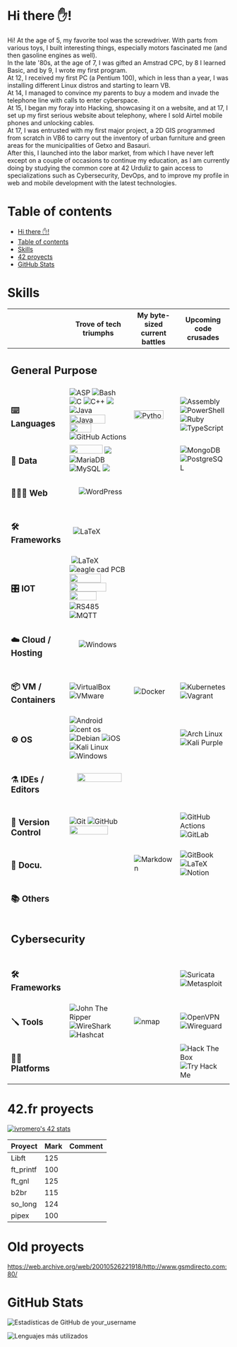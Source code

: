 # Hi there ✋!
Hi! 
At the age of 5, my favorite tool was the screwdriver. With parts from various toys, I built interesting things, especially motors fascinated me (and then gasoline engines as well).<br>
In the late '80s, at the age of 7, I was gifted an Amstrad CPC, by 8 I learned Basic, and by 9, I wrote my first program. <br>
At 12, I received my first PC (a Pentium 100), which in less than a year, I was installing different Linux distros and starting to learn VB. <br>
At 14, I managed to convince my parents to buy a modem and invade the telephone line with calls to enter cyberspace. <br>
At 15, I began my foray into Hacking, showcasing it on a website, and at 17, I set up my first serious website about telephony, where I sold Airtel mobile phones and unlocking cables. <br>
At 17, I was entrusted with my first major project, a 2D GIS programmed from scratch in VB6 to carry out the inventory of urban furniture and green areas for the municipalities of Getxo and Basauri. <br>
After this, I launched into the labor market, from which I have never left except on a couple of occasions to continue my education, as I am currently doing by studying the common core at 42 Urduliz to gain access to specializations such as Cybersecurity, DevOps, and to improve my profile in web and mobile development with the latest technologies.

# Table of contents
- [Hi there ✋!](#hi-there-)
- [Table of contents](#table-of-contents)
- [Skills](#skills)
- [42 proyects](#42fr-proyects)
- [GitHub Stats](#github-stats)

# Skills

<table align="center">
	<thead>
		<tr>
			<th>&nbsp;</th>
			<th>Trove of tech triumphs</th>
			<th>My byte-sized current battles</th>
			<th>Upcoming code crusades</th>
		</tr>
	</thead>
	<tbody>
		<tr>
			<td colspan="4"><h2><strong>General Purpose</strong></hd></td>
		</tr>
		<tr>
			<td><h3>⌨️ Languages</h3></td>
			<td>
				<img alt="ASP" src="https://img.shields.io/badge/ASP-00979D.svg?style=flat&logo=asp&logoColor=white" />
				<img alt="Bash" src="https://img.shields.io/badge/Bash-%23121011.svg?style=flat&logo=gnu-bash&logoColor=white" />
				<img alt="C" src="https://img.shields.io/badge/C-%2300599C.svg?style=flat&logo=c&logoColor=white" />
				<img alt="C++" src="https://img.shields.io/badge/C++-%2300599C.svg?style=flat&logo=c%2B%2B&logoColor=white" />
				<img src="https://img.shields.io/badge/C%23-239120?style=flat&logo=c-sharp&logoColor=white" />
				<img alt="Java" src="https://img.shields.io/badge/Java-%23DD4F39.svg?style=flat&logo=oracle&logoColor=white" />
				<img alt="Java" src="https://img.shields.io/badge/javascript-%23323330.svg?style=flat&logo=javascript&logoColor=%23F7DF1E" style="height:20px; width:81px" />
				<img alt="" src="https://img.shields.io/badge/php-%23777BB4.svg?style=flat&logo=php&logoColor=white" style="height:20px; width:49px" />
				<img alt="GitHub Actions" src="https://img.shields.io/badge/VB-%232088FF.svg?style=flat&logo=vb&logoColor=white" />
			</td>
			<td>
				<img alt="Python" src="https://img.shields.io/badge/Python-3670A0?style=flat&logo=python&logoColor=ffdd54" style="height:20px; width:67px" />
			</td>
			<td>
				<img alt="Assembly" src="https://img.shields.io/badge/Assembly-%23545454.svg?style=flat&logo=assembly&logoColor=white" />
				<img alt="PowerShell" src="https://img.shields.io/badge/PowerShell-%235391FE.svg?style=flat&logo=powershell&logoColor=white" />
				<img alt="Ruby" src="https://img.shields.io/badge/Ruby-%23CC342D.svg?style=flat&logo=ruby&logoColor=white" />
				<img alt="TypeScript" src="https://img.shields.io/badge/TypeScript-%23007ACC.svg?style=flat&logo=typescript&logoColor=white" />
			</td>
		</tr>
		<tr>
			<td><h3>💾 Data</h3></td>
			<td>
				<img alt="" src="https://img.shields.io/badge/InfluxDB-22ADF6?style=flat&logo=InfluxDB&logoColor=white" style="height:20px; width:75px" />
				<img src="https://img.shields.io/badge/json-5E5C5C?style=flat&logo=json&logoColor=white" />
				<img alt="MariaDB" src="https://img.shields.io/badge/MariaDB-003545?style=flat&logo=mariadb&logoColor=white" />
				<img alt="" src="https://img.shields.io/badge/MS_Access_-CC2927?style=flat&logo=microsoft%20access&logoColor=white" />
				<img alt="" src="https://img.shields.io/badge/MS%20SQL%20Server-CC2927?style=flat&logo=microsoft%20sql%20server&logoColor=white" />
				<img alt="MySQL" src="https://img.shields.io/badge/MySQL-%2300f.svg?style=flat&logo=mysql&logoColor=white" />
				<img src="https://img.shields.io/badge/xml-5E5C5C?style=flat&logo=xml&logoColor=white" />
			</td>
			<td>&nbsp;</td>
			<td>
				<img alt="MongoDB" src="https://img.shields.io/badge/MongoDB-%234ea94b.svg?style=flat&logo=mongodb&logoColor=white" />
				<img alt="PostgreSQL" src="https://img.shields.io/badge/PostgreSQL-%23316192.svg?style=flat&logo=postgresql&logoColor=white" />
				<img alt="" src="https://img.shields.io/badge/Oracle-F80000?style=flat&logo=oracle&logoColor=white" />
			</td>
		</tr>
		<tr>
			<td><h3>👨🏻‍💻 Web</h3></td>
			<td>
				<img alt="" src="https://img.shields.io/badge/bootstrap-%238511FA.svg?style=flat&logo=bootstrap&logoColor=white" />&nbsp;<img alt="" src="https://img.shields.io/badge/css3-%231572B6.svg?style=flat&logo=css3&logoColor=white" />&nbsp;<img alt="" src="https://img.shields.io/badge/html5-%23E34F26.svg?style=flat&logo=html5&logoColor=white" />&nbsp;<img alt="" src="https://img.shields.io/badge/joomla-%235091CD.svg?style=flat&logo=joomla&logoColor=white" />&nbsp;<img alt="" src="https://img.shields.io/badge/tor-%237E4798.svg?style=flat&logo=tor-project&logoColor=white" />&nbsp;<img alt="WordPress" src="https://img.shields.io/badge/WordPress-%2321759B.svg?style=flat&logo=wordpress&logoColor=white" />
			</td>
			<td>&nbsp;</td>
			<td>&nbsp;</td>
		</tr>
		<tr>
			<td><h3>🛠️ Frameworks</h3></td>
			<td>
				<img alt="" src="https://img.shields.io/badge/Apache%20Cordova-%23545454.svg?style=flat&logo=apachecordova&logoColor=white"/>
				<img alt="" src="https://img.shields.io/badge/.NET-5C2D91?style=flat&logo=.net&logoColor=white" />
				<img alt="LaTeX" src="https://img.shields.io/badge/PhoneGap-%23008080.svg?style=flat&logo=PhoneGap&logoColor=white" />
			</td>
			<td>&nbsp;</td>
			<td>
				<img alt="" src="https://img.shields.io/badge/flask-%23000.svg?style=flat&logo=flask&logoColor=white" />&nbsp;<img alt="" src="https://img.shields.io/badge/Ionic-%233880FF.svg?style=flat&logo=Ionic&logoColor=white"/>&nbsp;<img alt="" src="https://img.shields.io/badge/angular-%23DD0031.svg?style=flat&logo=angular&logoColor=white" />
			</td>
		</tr>
		<tr>
			<td><h3>🎛️ IOT</h3></td>
			<td>
				<img alt="" src="https://img.shields.io/badge/Arduino-00979D?style=flat&logo=Arduino&logoColor=white" />
				<img alt="LaTeX" src="https://img.shields.io/badge/CAN%20Bus-%234ea94b.svg?style=flat&logo=canbus&logoColor=white" />
				<img alt="eagle cad PCB" src="https://img.shields.io/badge/Eagle%20cad%20PCB-%23FFFFFF.svg?style=flat&logo=eagle-&logoColor=black" />
				<img alt="" src="https://img.shields.io/badge/espressif-E7352C.svg?style=flat&logo=espressif&logoColor=white" />
				<img alt="" src="https://img.shields.io/badge/grafana-%23F46800.svg?style=flat&logo=grafana&logoColor=white" style="height:20px; width:71px" />
				<img alt="" src="https://img.shields.io/badge/mosquitto-%233C5280.svg?style=flat&logo=eclipsemosquitto&logoColor=white" style="height:20px; width:83px" />
				<img alt="" src="https://img.shields.io/badge/openHAB-%23F05032.svg?style=flat&logo=openhab&logoColor=white" style="height:20px; width:61px" />
				<img alt="" src="https://img.shields.io/badge/-RaspberryPi-C51A4A?style=flat&logo=Raspberry-Pi" />
				<img alt="RS485" src="https://img.shields.io/badge/RS485-%23008080.svg?style=flat&logo=RS485&logoColor=white" />
				<img alt="MQTT" src="https://img.shields.io/badge/MQTT-5C2D91.svg?style=flat&logo=MQTT&logoColor=white" />
			</td>
			<td>&nbsp;</td>
			<td>&nbsp;</td>
		</tr>
		<tr>
			<td>
			<h3>☁️ Cloud / Hosting</h3>
			</td>
			<td>
				<img alt="" src="https://img.shields.io/badge/AWS-%23FF9900.svg?style=flat&logo=amazon-aws&logoColor=white" />
				<img alt="" src="https://img.shields.io/badge/apache-%23D42029.svg?style=flat&logo=apache&logoColor=white" />
				<img alt="" src="https://img.shields.io/badge/DigitalOcean-%230167ff.svg?style=flat&logo=digitalOcean&logoColor=white" />
				<img alt="" src="https://img.shields.io/badge/Hetzner-F80000?style=flat&logo=hetzner&logoColor=white" />
				<img alt="" src="https://img.shields.io/badge/nginx-%23009639.svg?style=flat&logo=nginx&logoColor=white" />
				<img alt="Windows" src="https://img.shields.io/badge/IIS-0078D6?style=flat&logo=windows&logoColor=white"  />
			</td>
			<td>&nbsp;</td>
			<td><img alt="" src="" /></td>
		</tr>
		<tr>
			<td><h3>📦 VM / Containers</h3></td>
			<td>
				<img alt="VirtualBox" src="https://img.shields.io/badge/VirtualBox-%23183A61.svg?style=flat&logo=virtualbox&logoColor=white" />
				<img alt="VMware" src="https://img.shields.io/badge/VMware-%23607078.svg?style=flat&logo=vmware&logoColor=white" /></td>
			<td>
				<img alt="Docker" src="https://img.shields.io/badge/Docker-%230db7ed.svg?style=flat&logo=docker&logoColor=white" /> 
			</td>
			<td>
				<img alt="Kubernetes" src="https://img.shields.io/badge/Kubernetes-%23326CE5.svg?style=flat&logo=kubernetes&logoColor=white" />
				<img alt="Vagrant" src="https://img.shields.io/badge/Vagrant-%231868F2.svg?style=flat&logo=vagrant&logoColor=white" />
			</td>
		</tr>
		<tr>
			<td><h3>⚙️ OS</h3></td>
			<td>
				<img alt="Android" src="https://img.shields.io/badge/Android-3DDC84.svg?style=flat&logo=android&logoColor=white" /> 
				<img alt="cent os" src="https://img.shields.io/badge/cent%20os-002260.svg?style=flat&logo=centos&logoColor=F0F0F0" /> 
				<img alt="Debian" src="https://img.shields.io/badge/Debian-%23A81D33.svg?style=flat&logo=debian&logoColor=white" /> 
				<img alt="iOS" src="https://img.shields.io/badge/iOS-000000.svg?style=flat&logo=ios&logoColor=white" /> 
				<img alt="Kali Linux" src="https://img.shields.io/badge/Kali%20Linux-%23080636.svg?style=flat&logo=kali-linux&logoColor=white" />
				<img alt="" src="https://img.shields.io/badge/mac%20os-000000?style=flat&logo=macos&logoColor=F0F0F0" />
				<img alt="" src="https://img.shields.io/badge/Red%20Hat-EE0000?style=flat&logo=redhat&logoColor=white" />
				<img alt="" src="https://img.shields.io/badge/SUSE-%2364B345?style=flat&logo=openSUSE&logoColor=white"/>
				<img alt="" src="https://img.shields.io/badge/Ubuntu-E95420?style=flat&logo=ubuntu&logoColor=white"/>
				<img alt="Windows" src="https://img.shields.io/badge/Windows->3.11-0078D6?style=flat&logo=windows&logoColor=white"  />
			</td>
			<td>&nbsp;</td>
			<td>
				<img alt="Arch Linux" src="https://img.shields.io/badge/Arch%20Linux-%231793D1.svg?style=flat&logo=arch-linux&logoColor=white" />
				<img alt="Kali Purple" src="https://img.shields.io/badge/Kali%20Purple-%23AE078C.svg?style=flat&logo=kali-linux&logoColor=white" />
			</td>
		</tr>
		<tr>
			<td><h3>⚗️ IDEs / Editors</h3></td>
			<td>
				<img alt="" src="https://img.shields.io/badge/Notepad-%23111927.svg?style=flat&logo=notepad&logoColor=black" />
				&nbsp;<img alt="" src="https://img.shields.io/badge/Notepad++-90E59A.svg?style=flat&logo=notepad%2b%2b&logoColor=black" />
				&nbsp;<img alt="" src="https://img.shields.io/badge/NetBeansIDE-1B6AC6.svg?style=flat&logo=apache-netbeans-ide&logoColor=white" style="height:20px; width:101px" />
				&nbsp;<img alt="" src="https://img.shields.io/badge/Visual%20Studio-5C2D91.svg?style=flat&logo=visual-studio&logoColor=white" />
				&nbsp;<img alt="" src="https://img.shields.io/badge/Visual%20Studio%20Code-0078d7.svg?style=flat&logo=visual-studio-code&logoColor=white" />
			</td>
			<td>
				<img alt="" src="https://img.shields.io/badge/sublime_text-%23575757.svg?style=flat&logo=sublime-text&logoColor=important" />
				<img alt="" src="https://img.shields.io/badge/Replit-DD1200?style=flat&logo=Replit&logoColor=white" />
				<img alt="" src="https://img.shields.io/badge/VIM-%2311AB00.svg?style=flat&logo=vim&logoColor=white" />
			</td>
			<td>&nbsp;</td>
		</tr>
		<tr>
			<td><h3>🚨 Version Control</h3></td>
			<td>
				<img alt="Git" src="https://img.shields.io/badge/Git-%23F05032.svg?style=flat&logo=git&logoColor=white" />
				<img alt="GitHub" src="https://img.shields.io/badge/GitHub-%23121011.svg?style=flat&logo=github&logoColor=white" />
				<img alt="" src="https://img.shields.io/badge/subversion-%23809CC9.svg?style=flat&logo=subversion&logoColor=white" style="height:20px; width:87px" />
			</td>
			<td>&nbsp;</td>
			<td>
				<img alt="GitHub Actions" src="https://img.shields.io/badge/GitHub%20Actions-%232088FF.svg?style=flat&logo=github-actions&logoColor=white" />
				<img alt="GitLab" src="https://img.shields.io/badge/GitLab-%23FC6D26.svg?style=flat&logo=gitlab&logoColor=white" />
			</td>
		</tr>
		<tr>
			<td><h3>📝 Docu.</h3></td>
			<td>
			</td>
			<td>
				<img alt="Markdown" src="https://img.shields.io/badge/Markdown-%23151515.svg?style=flat&logo=markdown&logoColor=white" />
			</td>
			<td>
				<img alt="GitBook" src="https://img.shields.io/badge/GitBook-%233884FF.svg?style=flat&logo=gitbook&logoColor=white" />
				<img alt="LaTeX" src="https://img.shields.io/badge/Latex-%23008080.svg?style=flat&logo=latex&logoColor=white" />
				<img alt="Notion" src="https://img.shields.io/badge/Notion-%23000000.svg?style=flat&logo=notion&logoColor=white" />
			</td>
		</tr>
		<tr>
			<td><h3>📚 Others</h3></td>
			<td>
				<img alt="" src="https://img.shields.io/badge/Trello-%23026AA7.svg?style=flat&logo=Trello&logoColor=white" />
			</td>
			<td>
			</td>
			<td>
				<img alt="" src="https://img.shields.io/badge/pihole-%2396060C.svg?style=flat&logo=pi-hole&logoColor=white" />
			</td>
		</tr>
		<!--
        <tr>
            <td><i>Other</i></td>
            <td>
            </td>
            <td>
                <img src="https://img.shields.io/badge/Vim-%23019733.svg?style=flat&logo=vim&logoColor=white" alt="Vim">
                <img src="https://img.shields.io/badge/Neovim-%2357A143.svg?style=flat&logo=neovim&logoColor=white" alt="Neovim">
                <img src="https://img.shields.io/badge/Raspberry%20Pi-%23C51A4A.svg?style=flat&logo=raspberry-pi&logoColor=white" alt="Raspberry Pi">
                <img src="https://img.shields.io/badge/Warp-%2301A4FF.svg?style=flat&logo=warp&logoColor=white" alt="Warp">
                <img src="https://img.shields.io/badge/Gimp-%235C5543.svg?style=flat&logo=gimp&logoColor=white" alt="Gimp">
            </td>
        </tr>
        -->
		<tr>
			<td colspan="4"><h2><strong>Cybersecurity</strong></h2></td>
		</tr>
		<tr>
			<td><h3>🛠️ Frameworks</h3></td>
			<td>&nbsp;</td>
			<td>&nbsp;</td>
			<td>
				<img alt="Suricata" src="https://img.shields.io/badge/Suricata-%23F6AC31.svg?style=flat&logo=suricata&logoColor=white" />
				<img alt="Metasploit" src="https://img.shields.io/badge/Metasploit-%232596CD.svg?style=flat&logo=metasploit&logoColor=white" />
			</td>
		</tr>
		<tr>
			<td><h3>🪛 Tools</h3></td>
			<td>
				<img alt="John The Ripper" src="https://img.shields.io/badge/John%20The%20Ripper-%23BA1515.svg?style=flat&logo=john-the-ripper&logoColor=black" />
				<img alt="WireShark" src="https://img.shields.io/badge/WireShark-%231679A7.svg?style=flat&logo=wireshark&logoColor=white" />
				<img alt="Hashcat" src="https://img.shields.io/badge/Hashcat-%233E3E41.svg?style=flat&logo=hashcat&logoColor=white" />
			</td>
			<td>
				<img alt="nmap" src="https://img.shields.io/badge/nmap-%23D0ECF4.svg?style=flat&logo=nmap&logoColor=white" />
				<img alt="" src="https://img.shields.io/badge/splunk-%23000000.svg?style=flat&logo=splunk&logoColor=white" />
			</td>
			<td>
				<img alt="OpenVPN" src="https://img.shields.io/badge/OpenVPN-%23EA7E20.svg?style=flat&logo=openvpn&logoColor=white" />
				<img alt="Wireguard" src="https://img.shields.io/badge/Wireguard-%2388171A.svg?style=flat&logo=wireguard&logoColor=white" />
			</td>
		</tr>
		<tr>
			<td><h3>🏴‍☠️ Platforms</h3></td>
			<td>&nbsp;</td>
			<td>&nbsp;</td>
			<td><img alt="Hack The Box" src="https://img.shields.io/badge/Hack%20The%20Box-%23111927.svg?style=flat&logo=hackthebox&logoColor=9FEF00" /> <img alt="Try Hack Me" src="https://img.shields.io/badge/TryHackme-%23FFFFFF.svg?style=flat&logo=tryhackme&logoColor=C11111" /></td>
		</tr>
	</tbody>
</table>

# 42.fr proyects

[![ivromero's 42 stats](https://badge.mediaplus.ma/greenbinary/ivromero?1337Badge=off&UM6P=off)](https://github.com/oakoudad/badge42)

| Proyect   | Mark | Comment                                                                |
|-----------|------|------------------------------------------------------------------------|
| Libft     |  125 | 
| ft_printf |  100 |
| ft_gnl    |  125 |
| b2br      |  115 |
| so_long   |  124 |
| pipex     |  100 |

# Old proyects

https://web.archive.org/web/20010526221918/http://www.gsmdirecto.com:80/

# GitHub Stats
![Estadísticas de GitHub de your_username](https://github-readme-stats.vercel.app/api?username=MeroFilosofo&show_icons=true&theme=dark)

![Lenguajes más utilizados](https://github-readme-stats.vercel.app/api/top-langs/?username=MeroFilosofo&layout=compact&theme=dark)

<!--
**MeroFilosofo/MeroFilosofo** is a ✨ _special_ ✨ repository because its `README.md` (this file) appears on your GitHub profile.

Here are some ideas to get you started:

- 🔭 I’m currently working on ...
- 🌱 I’m currently learning ...
- 👯 I’m looking to collaborate on ...
- 🤔 I’m looking for help with ...
- 💬 Ask me about ...
- 📫 How to reach me: ...
- 😄 Pronouns: ...
- ⚡ Fun fact: ...
-->
